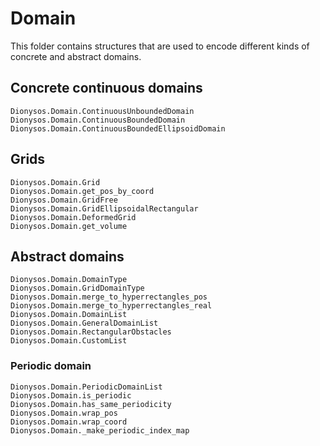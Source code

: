 # Domain

This folder contains structures that are used to encode different kinds of concrete and abstract domains.

## Concrete continuous domains 
```@docs
Dionysos.Domain.ContinuousUnboundedDomain
Dionysos.Domain.ContinuousBoundedDomain
Dionysos.Domain.ContinuousBoundedEllipsoidDomain
```

## Grids 
```@docs
Dionysos.Domain.Grid
Dionysos.Domain.get_pos_by_coord
Dionysos.Domain.GridFree
Dionysos.Domain.GridEllipsoidalRectangular
Dionysos.Domain.DeformedGrid
Dionysos.Domain.get_volume
```

## Abstract domains 
```@docs
Dionysos.Domain.DomainType
Dionysos.Domain.GridDomainType
Dionysos.Domain.merge_to_hyperrectangles_pos
Dionysos.Domain.merge_to_hyperrectangles_real
Dionysos.Domain.DomainList
Dionysos.Domain.GeneralDomainList
Dionysos.Domain.RectangularObstacles
Dionysos.Domain.CustomList
```

### Periodic domain 
```@docs
Dionysos.Domain.PeriodicDomainList
Dionysos.Domain.is_periodic
Dionysos.Domain.has_same_periodicity
Dionysos.Domain.wrap_pos
Dionysos.Domain.wrap_coord
Dionysos.Domain._make_periodic_index_map
```